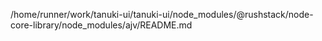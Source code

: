 /home/runner/work/tanuki-ui/tanuki-ui/node_modules/@rushstack/node-core-library/node_modules/ajv/README.md